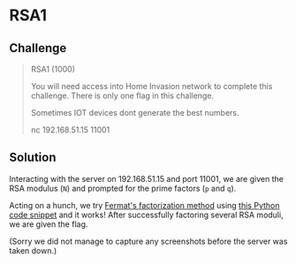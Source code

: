 # RSA1

## Challenge

> RSA1 (1000)
> 
> You will need access into Home Invasion network to complete this challenge. There is only one flag in this challenge.
> 
> Sometimes IOT devices dont generate the best numbers.
> 
> nc 192.168.51.15 11001

## Solution

Interacting with the server on 192.168.51.15 and port 11001, we are given the RSA modulus (`N`) and prompted for the prime factors (`p` and `q`). 

Acting on a hunch, we try [Fermat's factorization method](https://facthacks.cr.yp.to/fermat.html) using [this Python code snippet](https://wiremask.eu/writeups/hackingweek-2015-crypto-2/) and it works! After successfully factoring several RSA moduli, we are given the flag. 

(Sorry we did not manage to capture any screenshots before the server was taken down.)
